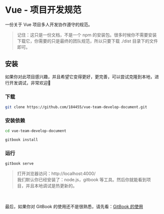 # Vue - 项目开发规范

一份关于 Vue 项目多人开发协作遵守的规范。

> 记住：这只是一份文档，不是一个 npm 的安装包。很多时候你不需要安装下载它，你需要的只是最终的团队规范，所以只要下载 ./dist 目录下的文件即可。

## 安装

如果你对此项目感兴趣，并且希望它变得更好，更完善，可以尝试克隆到本地，进行开发调试，非常欢迎👏

### 下载
```bash
git clone https://github.com/184455/vue-team-develop-document.git
```

### 安装依赖
```bash
cd vue-team-develop-document

gitbook install
```

### 运行
```bash
gitbook serve
```
> 打开浏览器访问：http://localhost:4000/<br/>
我们默认你已经安装了：node.js，gitbook 等工具。然后你就能看到项目，并且本地调试是热更新的。

<br/><br/>
最后，如果你对 GitBook 的使用还不是很熟悉，请先看：[GitBook 的使用](./gitbook/README.md)
